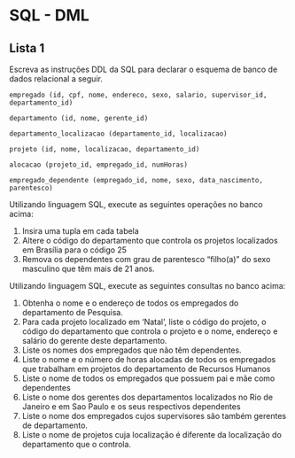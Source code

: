 # SQL - DML

## Lista 1

Escreva as instruções DDL da SQL para declarar o esquema de banco de dados relacional a seguir.

`empregado (id, cpf, nome, endereco, sexo, salario, supervisor_id, departamento_id)`

`departamento (id, nome, gerente_id) `

`departamento_localizacao (departamento_id, localizacao)`

`projeto (id, nome, localizacao, departamento_id)`

`alocacao (projeto_id, empregado_id, numHoras)`

`empregado_dependente (empregado_id, nome, sexo, data_nascimento, parentesco)`

Utilizando linguagem SQL, execute as seguintes operações no banco acima:

1. Insira uma tupla em cada tabela
1. Altere o código do departamento que controla os projetos localizados em Brasília para o código 25
1. Remova os dependentes com grau de parentesco “filho(a)” do sexo masculino que têm mais de 21 anos.

Utilizando linguagem SQL, execute as seguintes consultas no banco acima:

1. Obtenha o nome e o endereço de todos os empregados do departamento de Pesquisa.
1. Para cada projeto localizado em ‘Natal’, liste o código do projeto, o código do departamento que controla o projeto e o nome, endereço e salário do gerente deste departamento.
1. Liste os nomes dos empregados que não têm dependentes.
1. Liste o nome e o número de horas alocadas de todos os empregados que trabalham em projetos do departamento de Recursos Humanos
1. Liste o nome de todos os empregados que possuem pai e mãe como dependentes
1. Liste o nome dos gerentes dos departamentos localizados no Rio de Janeiro e em Sao Paulo e os seus respectivos dependentes
1. Liste o nome dos empregados cujos supervisores são também gerentes de departamento.
1. Liste o nome de projetos cuja localização é diferente da localização do departamento que o controla.
